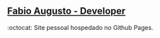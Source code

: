 ## [Fabio Augusto - Developer](http://playlok.github.io)
:octocat: Site pessoal hospedado no Github Pages.
